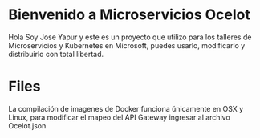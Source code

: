 # Bienvenido a Microservicios Ocelot

Hola Soy Jose Yapur y este es un proyecto que utilizo para los talleres de Microservicios y Kubernetes en Microsoft, puedes usarlo, modificarlo y distribuirlo con total libertad.


# Files

La compilación de imagenes de Docker funciona únicamente en OSX y Linux, para modificar el mapeo del API Gateway ingresar al archivo Ocelot.json
